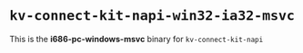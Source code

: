 # `kv-connect-kit-napi-win32-ia32-msvc`

This is the **i686-pc-windows-msvc** binary for `kv-connect-kit-napi`
